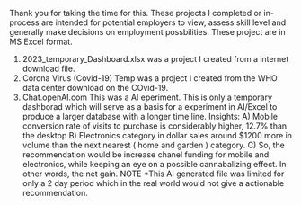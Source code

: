 Thank you for taking the time for this. These projects I completed or in-process are intended for potential employers to view, assess skill level and generally make decisions on employment possbilities. These project are in MS Excel format. 
1) 2023_temporary_Dashboard.xlsx was a project I created from a internet download file. 
2) Corona Virus (Covid-19) Temp was a project I created from the WHO data center download on the COvid-19.
3) Chat.openAI.com This was a AI eperiment. This is only a temporary dashborad which will serve as a basis for a experiment in AI/Excel to produce a larger database with a longer time line. Insights: A) Mobile conversion rate of visits to purchase is considerably higher, 12.7% than the desktop B) Electronics category in dollar sales around $1200 more in volume than the next nearest ( home and garden ) category. C) So, the recommendation would be increase chanel funding for mobile and electronics, while keeping an eye on a possible cannabalizing effect. In other words, the net gain.  NOTE *This AI generated file was limited for only a 2 day period which in the real world would not give a actionable recommendation.     
